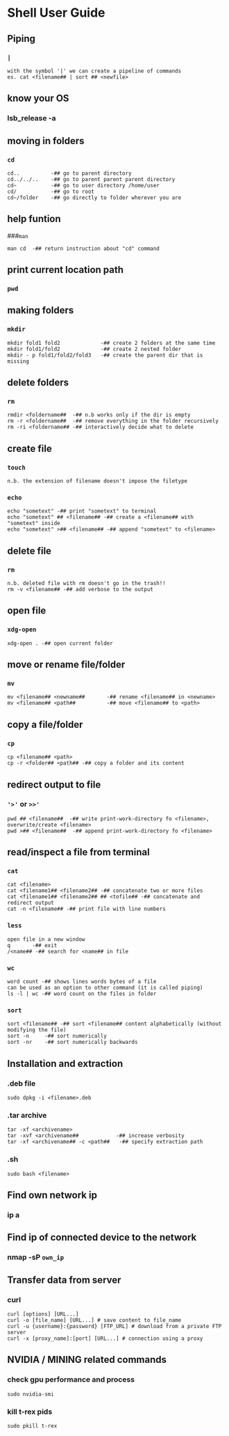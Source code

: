 # Shell User Guide

## Piping

### `|`

    with the symbol '|' we can create a pipeline of commands
    es. cat <filename## | sort ## <newfile>

## know your OS

###  lsb_release -a

## moving in folders

### `cd`

    cd..          -## go to parent directory
    cd../../..    -## go to parent parent parent directory
    cd~           -## go to user directory /home/user
    cd/           -## go to root
    cd~/folder    -## go directly to folder wherever you are

## help funtion

###`man`

    man cd  -## return instruction about "cd" command

## print current location path

### `pwd`

## making folders

### `mkdir`

    mkdir fold1 fold2             -## create 2 folders at the same time
    mkdir fold1/fold2             -## create 2 nested folder
    mkdir - p fold1/fold2/fold3   -## create the parent dir that is missing

## delete folders

### `rm`

    rmdir <foldername##  -## n.b works only if the dir is empty
    rm -r <foldername##  -## remove everything in the folder recursively
    rm -ri <foldername## -## interactively decide what to delete

## create file

### `touch`

    n.b. the extension of filename doesn't impose the filetype

### `echo`

    echo "sometext" -## print "sometext" to terminal
    echo "sometext" ## <filename## -## create a <filename## with "sometext" inside
    echo "sometext" >## <filename## -## append "sometext" to <filename>

## delete file

### `rm`

    n.b. deleted file with rm doesn't go in the trash!!
    rm -v <filename## -## add verbose to the output

## open file

### `xdg-open`

    xdg-open . -## open current folder

## move or rename file/folder

### `mv`

    mv <filename## <newname##       -## rename <filename## in <newname>
    mv <filename## <path##          -## move <filename## to <path>

## copy a file/folder

### `cp`

    cp <filename## <path>
    cp -r <folder## <path## -## copy a folder and its content

## redirect output to file

### `'>'` or  `>>'`  

    pwd ## <filename##  -## write print-work-directory fo <filename>, overwrite/create <filename>
    pwd >## <filename##  -## append print-work-directory fo <filename>

## read/inspect a file from terminal

### `cat`

    cat <filename>
    cat <filename1## <filename2## -## concatenate two or more files
    cat <filename1## <filename2## ## <tofile## -## concatenate and redirect output
    cat -n <filename## -## print file with line numbers

### `less`

    open file in a new window 
    q       -## exit
    /<name## -## search for <name## in file

### `wc`

    word count -## shows lines words bytes of a file
    can be used as an option to other command (it is called piping)
    ls -l | wc -## word count on the files in folder

### `sort`

    sort <filename## -## sort <filename## content alphabetically (without modifying the file)
    sort -n     -## sort numerically
    sort -nr    -## sort numerically backwards 

## Installation and extraction

### .deb file

    sudo dpkg -i <filename>.deb

### .tar archive

    tar -xf <archivename>
    tar -xvf <archivename##            -## increase verbosity
    tar -xf <archivename## -c <path##   -## specify extraction path

### .sh

    sudo bash <filename>


## Find own network ip

### ip a

## Find ip of connected device to the network

### nmap -sP `own_ip`

## Transfer data from server

### curl
    
    curl [options] [URL...]
    curl -o [file_name] [URL...] # save content to file_name
    curl -u {username}:{password} [FTP_URL] # download from a private FTP server
    curl -x [proxy_name]:[port] [URL...] # connection using a proxy


## NVIDIA / MINING related commands

### check gpu performance and process
  
    sudo nvidia-smi

### kill t-rex pids

    sudo pkill t-rex

